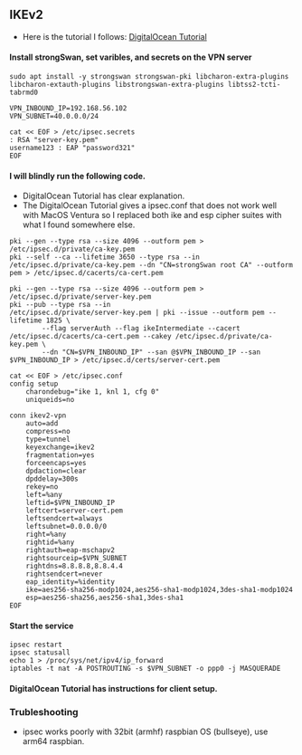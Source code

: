 ## IKEv2
* Here is the tutorial I follows: [DigitalOcean Tutorial](https://www.digitalocean.com/community/tutorials/how-to-set-up-an-ikev2-vpn-server-with-strongswan-on-ubuntu-22-04) 
#### Install strongSwan, set varibles, and secrets on the VPN server
```
sudo apt install -y strongswan strongswan-pki libcharon-extra-plugins libcharon-extauth-plugins libstrongswan-extra-plugins libtss2-tcti-tabrmd0 

VPN_INBOUND_IP=192.168.56.102
VPN_SUBNET=40.0.0.0/24

cat << EOF > /etc/ipsec.secrets
: RSA "server-key.pem"
username123 : EAP "password321"
EOF
```
#### I will blindly run the following code. 
* DigitalOcean Tutorial has clear explanation.
* The DigitalOcean Tutorial gives a ipsec.conf that does not work well with MacOS Ventura so I replaced both ike and esp cipher suites with what I found somewhere else.
```
pki --gen --type rsa --size 4096 --outform pem > /etc/ipsec.d/private/ca-key.pem 
pki --self --ca --lifetime 3650 --type rsa --in  /etc/ipsec.d/private/ca-key.pem --dn "CN=strongSwan root CA" --outform pem > /etc/ipsec.d/cacerts/ca-cert.pem

pki --gen --type rsa --size 4096 --outform pem > /etc/ipsec.d/private/server-key.pem 
pki --pub --type rsa --in                        /etc/ipsec.d/private/server-key.pem | pki --issue --outform pem --lifetime 1825 \
        --flag serverAuth --flag ikeIntermediate --cacert /etc/ipsec.d/cacerts/ca-cert.pem --cakey /etc/ipsec.d/private/ca-key.pem \
        --dn "CN=$VPN_INBOUND_IP" --san @$VPN_INBOUND_IP --san $VPN_INBOUND_IP > /etc/ipsec.d/certs/server-cert.pem

cat << EOF > /etc/ipsec.conf
config setup
    charondebug="ike 1, knl 1, cfg 0"
    uniqueids=no

conn ikev2-vpn
    auto=add
    compress=no
    type=tunnel
    keyexchange=ikev2
    fragmentation=yes
    forceencaps=yes 
    dpdaction=clear
    dpddelay=300s
    rekey=no 
    left=%any
    leftid=$VPN_INBOUND_IP
    leftcert=server-cert.pem
    leftsendcert=always
    leftsubnet=0.0.0.0/0 
    right=%any
    rightid=%any
    rightauth=eap-mschapv2
    rightsourceip=$VPN_SUBNET
    rightdns=8.8.8.8,8.8.4.4
    rightsendcert=never 
    eap_identity=%identity 
    ike=aes256-sha256-modp1024,aes256-sha1-modp1024,3des-sha1-modp1024
    esp=aes256-sha256,aes256-sha1,3des-sha1
EOF
```
#### Start the service 
```
ipsec restart
ipsec statusall
echo 1 > /proc/sys/net/ipv4/ip_forward 
iptables -t nat -A POSTROUTING -s $VPN_SUBNET -o ppp0 -j MASQUERADE 
```
#### DigitalOcean Tutorial has instructions for client setup.
### Trubleshooting
* ipsec works poorly with 32bit (armhf) raspbian OS (bullseye), use arm64 raspbian.